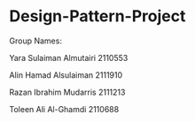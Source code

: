 # Design-Pattern-Project
Group Names:

Yara Sulaiman Almutairi     2110553  

Alin Hamad Alsulaiman       2111910  

Razan Ibrahim Mudarris      2111213 

Toleen Ali Al-Ghamdi        2110688 

